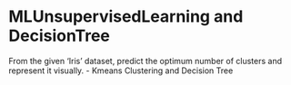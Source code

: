 # MLUnsupervisedLearning and DecisionTree
From the given ‘Iris’ dataset, predict the optimum number of clusters and represent it visually. - Kmeans Clustering and Decision Tree
